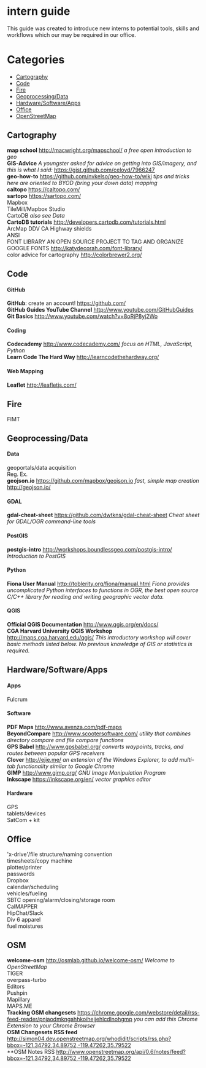 # intern guide
This guide was created to introduce new interns to potential tools, skills and workflows which our may be required in our office.  

# Categories
* [Cartography](https://github.com/SLUGIS/internguide/blob/master/README.md#cartography)
* [Code](https://github.com/SLUGIS/internguide/blob/master/README.md#code)
* [Fire](https://github.com/SLUGIS/internguide/blob/master/README.md#fire)
* [Geoprocessing/Data](https://github.com/SLUGIS/internguide/blob/master/README.md#geoprocessingdata)
* [Hardware/Software/Apps](https://github.com/SLUGIS/internguide/blob/master/README.md#hardwaresoftwareapps)
* [Office](https://github.com/SLUGIS/internguide/blob/master/README.md#office)
* [OpenStreetMap](https://github.com/SLUGIS/internguide/blob/master/README.md#osm)

## Cartography
**map school** http://macwright.org/mapschool/ _a free open introduction to geo_  
**GIS-Advice** _A youngster asked for advice on getting into GIS/imagery, and this is what I said:_ https://gist.github.com/celoyd/7966247  
**geo-how-to** https://github.com/nvkelso/geo-how-to/wiki _tips and tricks here are oriented to BYOD (bring your down data) mapping_  
**caltopo**  https://caltopo.com/  
**sartopo**  https://sartopo.com/  
Mapbox  
TileMill/Mapbox Studio  
CartoDB _also see Data_  
**CartoDB tutorials** http://developers.cartodb.com/tutorials.html  
ArcMap DDV CA Highway shields  
ANSI  
FONT LIBRARY AN OPEN SOURCE PROJECT TO TAG AND ORGANIZE GOOGLE FONTS http://katydecorah.com/font-library/  
color advice for cartography http://colorbrewer2.org/  

## Code
#### GitHub  

**GitHub**: create an account! https://github.com/  
**GitHub Guides YouTube Channel** http://www.youtube.com/GitHubGuides
**Git Basics** http://www.youtube.com/watch?v=8oRjP8yj2Wo  

#### Coding
**Codecademy** http://www.codecademy.com/ _focus on HTML, JavaScript, Python_    
**Learn Code The Hard Way** http://learncodethehardway.org/  

#### Web Mapping

**Leaflet** http://leafletjs.com/  

## Fire
FIMT  

## Geoprocessing/Data
#### Data
geoportals/data acquisition  
Reg. Ex.  
**geojson.io** https://github.com/mapbox/geojson.io _fast, simple map creation_ 
http://geojson.io/  
#### GDAL
**gdal-cheat-sheet** https://github.com/dwtkns/gdal-cheat-sheet _Cheat sheet for GDAL/OGR command-line tools_
#### PostGIS
**postgis-intro** http://workshops.boundlessgeo.com/postgis-intro/ _Introduction to PostGIS_  
#### Python
**Fiona User Manual** http://toblerity.org/fiona/manual.html _Fiona provides uncomplicated Python interfaces to functions in OGR, the best open source C/C++ library for reading and writing geographic vector data._  
#### QGIS
**Official QGIS Documentation** http://www.qgis.org/en/docs/  
**CGA Harvard University QGIS Workshop** http://maps.cga.harvard.edu/qgis/ _This introductory workshop will cover basic methods listed below. No previous knowledge of GIS or statistics is required._  

## Hardware/Software/Apps
#### Apps
Fulcrum  

#### Software
**PDF Maps** http://www.avenza.com/pdf-maps  
**BeyondCompare** http://www.scootersoftware.com/ _utility that combines directory compare and file compare functions_  
**GPS Babel** http://www.gpsbabel.org/ _converts waypoints, tracks, and routes between popular GPS receivers_  
**Clover** http://ejie.me/ _an extension of the Windows Explorer, to add multi-tab functionality similar to Google Chrome_  
**GIMP** http://www.gimp.org/ _GNU Image Manipulation Program_  
**Inkscape** https://inkscape.org/en/ _vector graphics editor_ 
 
#### Hardware
GPS  
tablets/devices  
SatCom + kit  

## Office
'x-drive'/file structure/naming convention  
timesheets/copy machine  
plotter/printer  
passwords  
Dropbox  
calendar/scheduling  
vehicles/fueling  
SBTC opening/alarm/closing/storage room  
CalMAPPER  
HipChat/Slack  
Div 6 apparel  
fuel moistures  

## OSM
**welcome-osm** http://osmlab.github.io/welcome-osm/ _Welcome to OpenStreetMap_  
TIGER  
overpass-turbo  
Editors  
Pushpin  
Mapillary  
MAPS.ME  
**Tracking OSM changesets** https://chrome.google.com/webstore/detail/rss-feed-reader/pnjaodmkngahhkoihejjehlcdlnohgmp _you can add this Chrome Extension to your Chrome Browser_  
**OSM Changesets RSS feed** http://simon04.dev.openstreetmap.org/whodidit/scripts/rss.php?bbox=-121.34792,34.89752,-119.47262,35.79522  
**OSM Notes RSS http://www.openstreetmap.org/api/0.6/notes/feed?bbox=-121.34792,34.89752,-119.47262,35.79522  

